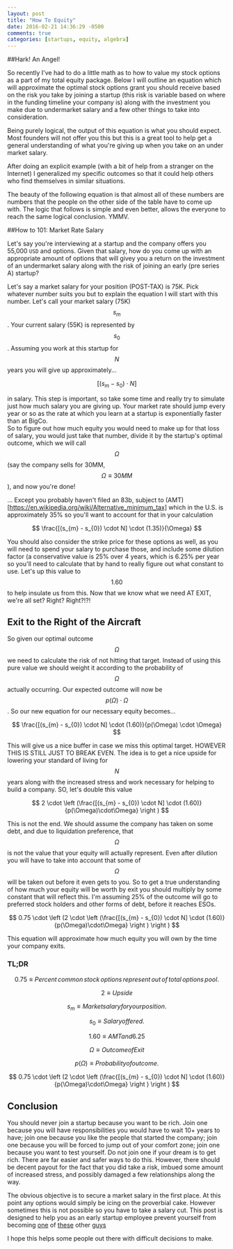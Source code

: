 ```yaml
---
layout: post
title: "How To Equity"
date: 2016-02-21 14:36:29 -0500
comments: true
categories: [startups, equity, algebra]
---
```


##Hark! An Angel!

So recently I've had to do a little math as to how to value my stock options as a part of my total equity package.  Below I will outline an equation 
which will approximate the optimal stock options grant you should receive based on the risk you take by joining a startup (this risk is variable based on where in 
the funding timeline your company is) along with the investment you make due to undermarket salary and a few other things to take into consideration.

Being purely logical, the output of this equation is what you should expect.  Most founders will not offer you this but this is a great tool to help get a 
general understanding of what you're giving up when you take on an under market salary.

<!-- more -->

After doing an explicit example (with a bit of help from a stranger on the Internet) I generalized my specific outcomes so that it could help others who find themselves in similar situations.

The beauty of the following equation is that almost all of these numbers are numbers that the people on the other side of the table have to come up with.
The logic that follows is simple and even better, allows the everyone to reach the same logical conclusion.  YMMV.

##How to 101: Market Rate Salary

Let's say you're interviewing at a startup and the company offers you 55,000 `USD` and options.  Given that salary, how do you come up with an appropriate amount
of options that will givey you a return on the investment of an undermarket salary along with the risk of joining an early (pre series A) startup?  

Let's say a market salary for your position (POST-TAX) is 75K.  Pick whatever number suits you but to explain the equation I will start with this number.
Let's call your market salary (75K) $$s_{m}$$.  Your current salary (55K) is represented by $$s_{0}$$.  Assuming you work at this startup for $$N$$ years you will give up approximately...  

$$
[(s_{m} - s_{0}) \cdot N]
$$

in salary.  This step is important, so take some time and really try to simulate just how much salary you are giving up.  Your market rate should jump every year
 or so as the rate at which you learn at a startup is exponentially faster than at BigCo.  
So to figure out how much equity you would need to make up for that loss of salary, you would just take that number, divide it by the startup's optimal outcome,
which we will call $$\Omega$$ (say the company sells for 30MM, $$\Omega \equiv 30MM$$), and now you're done!

... Except you probably haven't filed an 83b, subject to (AMT)[https://en.wikipedia.org/wiki/Alternative_minimum_tax] which in the U.S. is approximately 35% so you'll want to account for that in your calculation

$$
\frac{[(s_{m} - s_{0}) \cdot N] \cdot (1.35)}{\Omega}
$$

You should also consider the strike price for these options as well, as you will need to spend your salary to purchase those, and include some dilution factor (a conservative value is 25% over 4 years, which is 6.25% per year so you'll need to calculate that by hand to really figure out what constant to use.  Let's up this value to $$1.60$$ to help insulate us from this.  Now that we know what we need AT EXIT, we're all set? Right? Right?!?! 

## Exit to the Right of the Aircraft

So given our optimal outcome $$\Omega$$ we need to calculate the risk of not hitting that target.  Instead of using this pure value we should weight it according to the probability of $$\Omega$$ actually occurring.  Our expected outcome will now be $$p(\Omega) \cdot \Omega$$.  So our new equation for our necessary equity becomes...

$$
\frac{[(s_{m} - s_{0}) \cdot N] \cdot (1.60)}{p(\Omega) \cdot \Omega}
$$

This will give us a nice buffer in case we miss this optimal target.  HOWEVER THIS IS STILL JUST TO BREAK EVEN.
The idea is to get a nice upside for lowering your standard of living for $$N$$ years along with the increased stress and work necessary for helping to build a company.  SO, let's double this value

$$
2 \cdot \left (\frac{[(s_{m} - s_{0}) \cdot N] \cdot (1.60)}{p(\Omega)\cdot\Omega}  \right )
$$

This is not the end.  We should assume the company has taken on some debt, and due to liquidation preference, that $$\Omega$$ is not the value that your equity
will actually represent.  Even after dilution you will have to take into account that some of $$\Omega$$ will be taken out before it even gets to you.  So to get 
a true understanding of how much your equity will be worth by exit you should multiply by some constant that will reflect this.  I'm assuming 25% of the outcome 
will go to preferred stock holders and other forms of debt, before it reaches ESOs.

$$
0.75 \cdot \left (2 \cdot \left (\frac{[(s_{m} - s_{0}) \cdot N] \cdot (1.60)}{p(\Omega)\cdot\Omega}  \right ) \right )
$$

This equation will approximate how much equity you will own by the time your company exits.

### TL;DR


$$0.75 \equiv Percent\, common\, stock\, options\, represent\, out\, of\, total\, options\, pool. $$

$$2 \equiv Upside$$

$$s_{m} \equiv Market salary for your position.$$

$$s_{0} \equiv Salary offered.$$

$$1.60 \equiv AMT and 6.25% dilution / annum.$$

$$\Omega \equiv Outcome of Exit$$

$$p(\Omega) \equiv Probability of outcome.$$

$$
0.75 \cdot \left (2 \cdot \left (\frac{[(s_{m} - s_{0}) \cdot N] \cdot (1.60)}{p(\Omega)\cdot\Omega}  \right ) \right )
$$

## Conclusion

You should never join a startup because you want to be rich.  Join one because you will have responsibilities you would have to wait 10+ years to have; join one 
because you like the people that started the company;  join one because you will be forced to jump out of your comfort zone; join one because you want to test
yourself.  Do not join one if your dream is to get rich.  There are far easier and safer ways to do this.  However, there should be decent payout for the fact that you did take a risk, imbued some amount of 
increased stress, and possibly damaged a few relationships along the way.

The obvious objective is to secure a market salary in the first place.  At this point any options would simply be icing on the proverbial cake.  However sometimes 
this is not possible so you have to take a salary cut.  This post is designed to help you as an early startup employee prevent yourself from becoming [one](http://www.nytimes.com/2015/12/27/technology/when-a-unicorn-start-up-stumbles-its-employees-get-hurt.html?_r=0) of [these](http://blog.nawbo-sv.org/incentive-stock-option-horror-story/) other [guys](http://venturebeat.com/2012/02/27/a-classic-startup-horror-story-the-ma-bait-and-switch/)

I hope this helps some people out there with difficult decisions to make.

